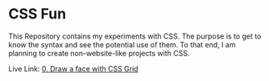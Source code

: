# CSS Fun

This Repository contains my experiments with CSS.
The purpose is to get to know the syntax and see the potential use of them. 
To that end, I am planning to create non-website-like projects with CSS.

Live Link: 
[0. Draw a face with CSS Grid](https://inhyelee-data.github.io/CSS_Fun/0_Draw_A_Face_With_CSS_Grid/)

